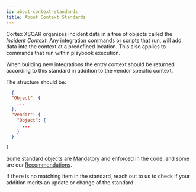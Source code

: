 ```yaml
---
id: about-context-standards
title: About Context Standards
---
```


Cortex XSOAR organizes incident data in a tree of objects called the *Incident Context*. Any integration commands or scripts that run, will add data into the context at a predefined location. This also applies to commands that run within playbook execution.

When building new integrations the entry context should be returned according to this standard in addition to the vendor specific context. 

The structure should be:

```json
  {
  "Object": {
    ...
  },
  "Vendor": {
    "Object": {
      ...
    }
  }

}

```

Some standard objects are [Mandatory](../mandatory-context-standards)  and enforced in the code, and some are our [Recommendations](../recommended-context-standards).

If there is no matching item in the standard, reach out to us to check if your addition merits an update or change of the standard. 




